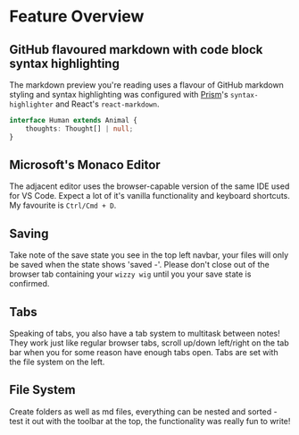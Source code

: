# Feature Overview

## GitHub flavoured markdown with code block syntax highlighting
The markdown preview you're reading uses a flavour of GitHub markdown styling and syntax highlighting was configured with [Prism](#)'s `syntax-highlighter` and React's `react-markdown`.

```ts
interface Human extends Animal {
	thoughts: Thought[] | null;
}
```

## Microsoft's Monaco Editor
The adjacent editor uses the browser-capable version of the same IDE used for VS Code. Expect a lot of it's vanilla functionality and keyboard shortcuts. My favourite is `Ctrl/Cmd + D`.

## Saving
Take note of the save state you see in the top left navbar, your files will only be saved when the state shows 'saved -'. Please don't close out of the browser tab containing your `wizzy wig` until you your save state is confirmed. 

## Tabs
Speaking of tabs, you also have a tab system to multitask between notes! They work just like regular browser tabs, scroll up/down left/right on the tab bar when you for some reason have enough tabs open. Tabs are set with the file system on the left. 

## File System
Create folders as well as md files, everything can be nested and sorted - test it out with the toolbar at the top, the functionality was really fun to write!
